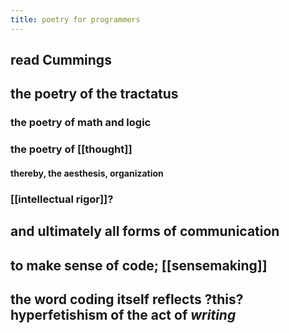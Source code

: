 ```yaml
---
title: poetry for programmers
---
```


## read Cummings
## the poetry of the tractatus
### the poetry of math and logic
### the poetry of [[thought]]
#### thereby, the aesthesis, organization
### [[intellectual rigor]]?
## and ultimately all forms of communication
## to make sense of code; [[sensemaking]]
## the word coding itself reflects \?this? hyperfetishism of the act of *writing*
